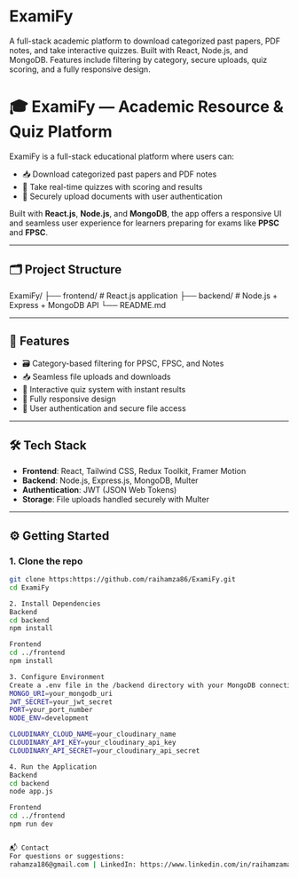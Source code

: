 # ExamiFy
A full-stack academic platform to download categorized past papers, PDF notes, and take interactive quizzes. Built with React, Node.js, and MongoDB. Features include filtering by category, secure uploads, quiz scoring, and a fully responsive design.

# 🎓 ExamiFy — Academic Resource & Quiz Platform

ExamiFy is a full-stack educational platform where users can:

- 📥 Download categorized past papers and PDF notes
- 🧠 Take real-time quizzes with scoring and results
- 🔐 Securely upload documents with user authentication

Built with **React.js**, **Node.js**, and **MongoDB**, the app offers a responsive UI and seamless user experience for learners preparing for exams like **PPSC** and **FPSC**.

---

## 🗂️ Project Structure
ExamiFy/
├── frontend/ # React.js application
├── backend/ # Node.js + Express + MongoDB API
└── README.md


---

## 🚀 Features

- 🗃️ Category-based filtering for PPSC, FPSC, and Notes
- 📥 Seamless file uploads and downloads
- 🧠 Interactive quiz system with instant results
- 📱 Fully responsive design
- 🔐 User authentication and secure file access

---

## 🛠️ Tech Stack

- **Frontend**: React, Tailwind CSS, Redux Toolkit, Framer Motion
- **Backend**: Node.js, Express.js, MongoDB, Multer
- **Authentication**: JWT (JSON Web Tokens)
- **Storage**: File uploads handled securely with Multer

---

## ⚙️ Getting Started

### 1. Clone the repo

```bash
git clone https:https://github.com/raihamza86/ExamiFy.git
cd ExamiFy

2. Install Dependencies
Backend
cd backend
npm install

Frontend
cd ../frontend
npm install

3. Configure Environment
Create a .env file in the /backend directory with your MongoDB connection and JWT secret:
MONGO_URI=your_mongodb_uri
JWT_SECRET=your_jwt_secret
PORT=your_port_number
NODE_ENV=development

CLOUDINARY_CLOUD_NAME=your_cloudinary_name
CLOUDINARY_API_KEY=your_cloudinary_api_key
CLOUDINARY_API_SECRET=your_cloudinary_api_secret

4. Run the Application
Backend
cd backend
node app.js

Frontend
cd ../frontend
npm run dev


📬 Contact
For questions or suggestions:
rahamza186@gmail.com | LinkedIn: https://www.linkedin.com/in/raihamzamajeed

